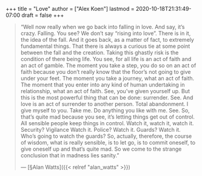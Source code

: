 +++
title = "Love"
author = ["Alex Koen"]
lastmod = 2020-10-18T21:31:49-07:00
draft = false
+++

> “Well now really when we go back into falling in love. And say, it’s crazy. Falling. You see? We don’t say “rising into love”. There is in it, the idea of the fall. And it goes back, as a matter of fact, to extremely fundamental things. That there is always a curious tie at some point between the fall and the creation. Taking this ghastly risk is the condition of there being life. You see, for all life is an act of faith and an act of gamble. The moment you take a step, you do so on an act of faith because you don’t really know that the floor’s not going to give under your feet. The moment you take a journey, what an act of faith. The moment that you enter into any kind of human undertaking in relationship, what an act of faith. See, you’ve given yourself up. But this is the most powerful thing that can be done: surrender. See. And love is an act of surrender to another person. Total abandonment. I give myself to you. Take me. Do anything you like with me. See. So, that’s quite mad because you see, it’s letting things get out of control. All sensible people keep things in control. Watch it, watch it, watch it. Security? Vigilance Watch it. Police? Watch it. Guards? Watch it. Who’s going to watch the guards? So, actually, therefore, the course of wisdom, what is really sensible, is to let go, is to commit oneself, to give oneself up and that’s quite mad. So we come to the strange conclusion that in madness lies sanity.”
>
> — [§Alan Watts]({{< relref "alan_watts" >}})
